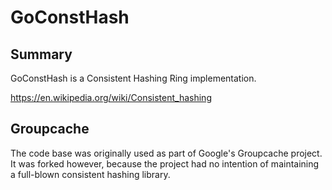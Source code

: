 # GoConstHash

## Summary

GoConstHash is a Consistent Hashing Ring implementation.

https://en.wikipedia.org/wiki/Consistent_hashing

## Groupcache

The code base was originally used as part of Google's
Groupcache project. It was forked however, because
the project had no intention of maintaining a full-blown
consistent hashing library.
